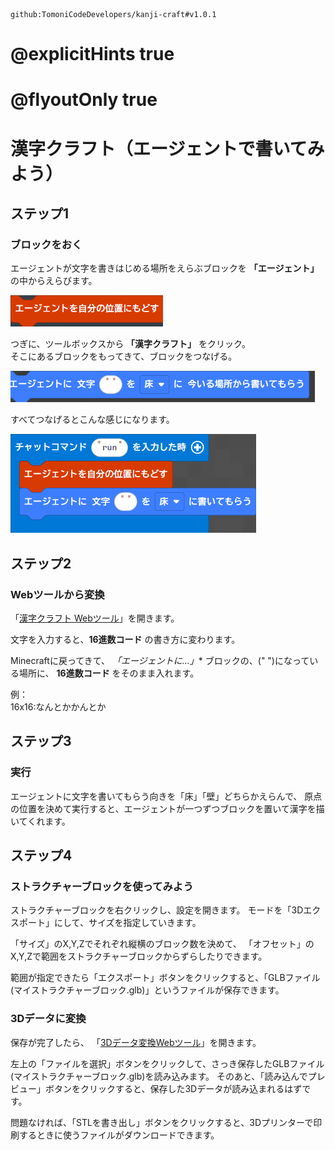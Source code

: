 ```package
github:TomoniCodeDevelopers/kanji-craft#v1.0.1
```

# @explicitHints true
# @flyoutOnly true

# 漢字クラフト（エージェントで書いてみよう）


## ステップ1
### ブロックをおく
エージェントが文字を書きはじめる場所をえらぶブロックを **「エージェント」** の中からえらびます。

<img src="https://raw.githubusercontent.com/TomoniCodeDevelopers/kanji-craft-lesson/main/docs/img2.png" higth="200">

つぎに、ツールボックスから **「漢字クラフト」** をクリック。  
そこにあるブロックをもってきて、ブロックをつなげる。

<img src="https://raw.githubusercontent.com/TomoniCodeDevelopers/kanji-craft-lesson/main/docs/img1.png" higth="200">

すべてつなげるとこんな感じになります。

<img src="https://raw.githubusercontent.com/TomoniCodeDevelopers/kanji-craft-lesson/main/docs/img3.png" higth="500">

## ステップ2
### Webツールから変換
「[漢字クラフト Webツール](https://TomoniCodeDevelopers.github.io/kanji-craft-lesson/)」を開きます。  

文字を入力すると、**16進数コード** の書き方に変わります。  

Minecraftに戻ってきて、
*「エージェントに...」** ブロックの、(" ")になっている場所に、
**16進数コード** をそのまま入れます。 

例：  
16x16:なんとかかんとか



## ステップ3
### 実行
エージェントに文字を書いてもらう向きを「床」「壁」どちらかえらんで、
原点の位置を決めて実行すると、エージェントが一つずつブロックを置いて漢字を描いてくれます。  




## ステップ4
### ストラクチャーブロックを使ってみよう
ストラクチャーブロックを右クリックし、設定を開きます。
モードを「3Dエクスポート」にして、サイズを指定していきます。

「サイズ」のX,Y,Zでそれぞれ縦横のブロック数を決めて、
「オフセット」のX,Y,Zで範囲をストラクチャーブロックからずらしたりできます。

範囲が指定できたら「エクスポート」ボタンをクリックすると、「GLBファイル(マイストラクチャーブロック.glb)」というファイルが保存できます。

### 3Dデータに変換
保存が完了したら、
「[3Dデータ変換Webツール](https://tomonicodedevelopers.github.io/kanji-craft-lesson/glb2stl.html)」を開きます。  

左上の「ファイルを選択」ボタンをクリックして、さっき保存したGLBファイル(マイストラクチャーブロック.glb)を読み込みます。
そのあと、「読み込んでプレビュー」ボタンをクリックすると、保存した3Dデータが読み込まれるはずです。

問題なければ、「STLを書き出し」ボタンをクリックすると、3Dプリンターで印刷するときに使うファイルがダウンロードできます。







